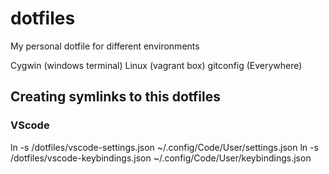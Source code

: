 # dotfiles
My personal dotfile for different environments

Cygwin (windows terminal)
Linux (vagrant box)
gitconfig (Everywhere)

## Creating symlinks to this dotfiles
### VScode
ln -s <path of the file>/dotfiles/vscode-settings.json ~/.config/Code/User/settings.json
ln -s <path of the file>/dotfiles/vscode-keybindings.json ~/.config/Code/User/keybindings.json
